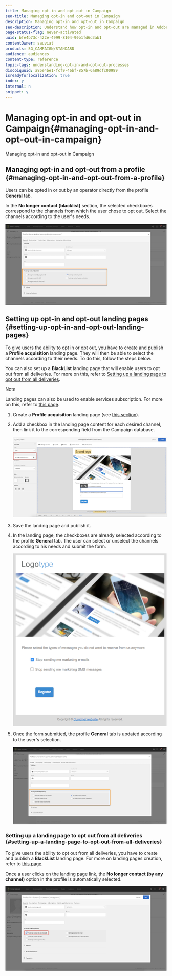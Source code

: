 ```yaml
---
title: Managing opt-in and opt-out in Campaign
seo-title: Managing opt-in and opt-out in Campaign
description: Managing opt-in and opt-out in Campaign
seo-description: Understand how opt-in and opt-out are managed in Adobe Campaign.
page-status-flag: never-activated
uuid: bfe4b73c-422e-4999-8104-90b1fd6d3ab1
contentOwner: sauviat
products: SG_CAMPAIGN/STANDARD
audience: audiences
content-type: reference
topic-tags: understanding-opt-in-and-opt-out-processes
discoiquuid: a85e4be1-fcf9-46bf-857b-6a89dfc00989
isreadyforlocalization: true
index: y
internal: n
snippet: y
---
```


# Managing opt-in and opt-out in Campaign{#managing-opt-in-and-opt-out-in-campaign}

Managing opt-in and opt-out in Campaign

## Managing opt-in and opt-out from a profile {#managing-opt-in-and-opt-out-from-a-profile}

Users can be opted in or out by an operator directly from the profile **General** tab.

In the **No longer contact (blacklist)** section, the selected checkboxes correspond to the channels from which the user chose to opt out. Select the channels according to the user's needs.

![](assets/optIn_landingPage_3.png)

## Setting up opt-in and opt-out landing pages {#setting-up-opt-in-and-opt-out-landing-pages}

To give users the ability to opt in or opt out, you have to create and publish a **Profile acquisition** landing page. They will then be able to select the channels according to their needs. To do this, follow the steps below.

You can also set up a **BlackList** landing page that will enable users to opt out from all deliveries. For more on this, refer to [Setting up a landing page to opt out from all deliveries](../../audiences/using/managing-opt-in-and-opt-out-in-campaign.md#setting-up-a-landing-page-to-opt-out-from-all-deliveries).

>[!NOTE]
>
>Landing pages can also be used to enable services subscription. For more on this, refer to [this page](../../channels/using/designing-a-landing-page.md#linking-a-form-to-a-service).

1. Create a **Profile acquisition** landing page (see [this section](../../channels/using/about-landing-pages.md)).
1. Add a checkbox in the landing page content for each desired channel, then link it to the corresponding field from the Campaign database.

   ![](assets/optIn_landingPage_1.png)

1. Save the landing page and publish it.
1. In the landing page, the checkboxes are already selected according to the profile **General** tab. The user can select or unselect the channels according to his needs and submit the form.

   ![](assets/optIn_landingPage_2.png)

1. Once the form submitted, the profile **General** tab is updated according to the user's selection.

   ![](assets/optIn_landingPage_3.png)

### Setting up a landing page to opt out from all deliveries {#setting-up-a-landing-page-to-opt-out-from-all-deliveries}

To give users the ability to opt out from all deliveries, you have to create and publish a **BlackList** landing page. For more on landing pages creation, refer to [this page](../../channels/using/about-landing-pages.md).

Once a user clicks on the landing page link, the **No longer contact (by any channel)** option in the profile is automatically selected.

![](assets/blacklisting_allChannels.png)

